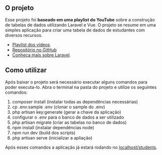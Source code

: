 ## O projeto

Esse projeto foi **baseado em uma playlist do YouTube** sobre a construção de tabelas de dados utilizando Laravel e Vue. O projeto se resume em uma simples aplicação para criar uma tabela de dados de estudantes com diversos recursos.

-   [Playlist dos vídeos](https://www.youtube.com/watch?v=93q3LqYJTsI&list=PLBCuZqyXqWkz-0xsvvcf-4CwwAiugzmOl).
-   [Repositório no GitHub](https://github.com/tapan288/vue_datatables/tree/paginations-with-vue)
-   [Conheça mais sobre Laravel](https://laravel.com/docs/8.x).

## Como utilizar

Após baixar o projeto será necessário executar alguns comandos para poder executa-lo. Abra o terminal na pasta do projeto e utilize os seguintes comandos:

1. composer install (instalar todas as dependências necessárias)
2. cp .env.sample .env (clonar o sample do .env)
3. php artisan key:generate (gerar a chave da aplicação)
4. configurar o .env para o banco de dados a ser utilizado
5. php artisan migrate (criar as tabelas no banco de dados)
6. npm install (instalar dependências node)
7. npm run dev (build dos scripts)
8. php artisan serve (inicializar a apliação)

Após esses comandos a aplicação já estará rodando no [localhost/students](http://localhost:8000/students).
